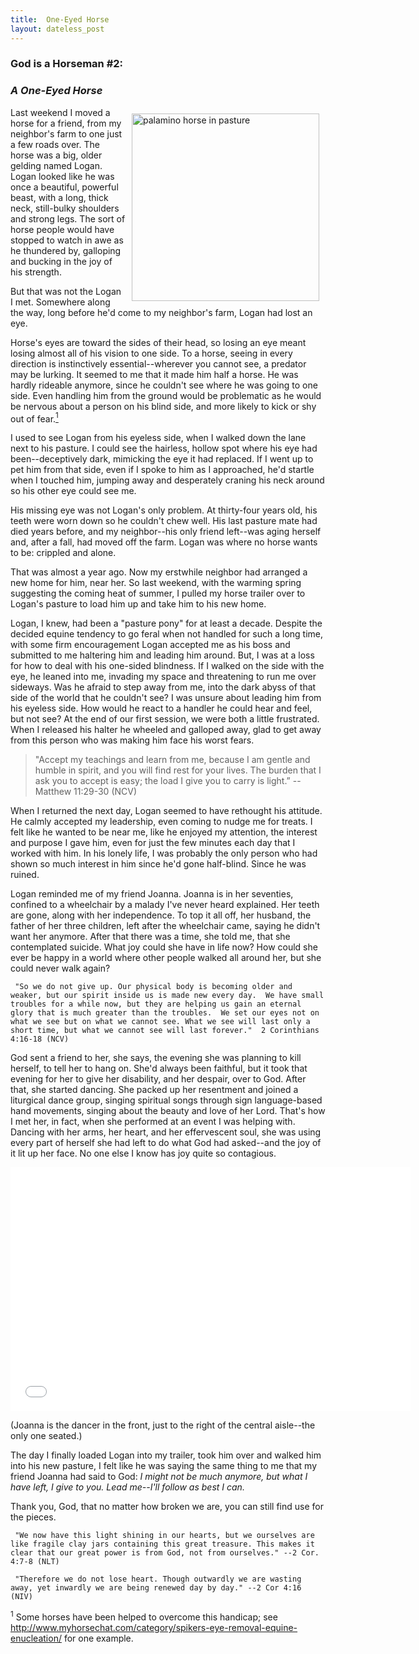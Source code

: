 ```yaml
---
title:  One-Eyed Horse
layout: dateless_post
---
```

<h3>God is a Horseman #2:</h3>
<p class="nofloat"> </p>
<h3><i>A One-Eyed Horse</i></h3>

<img style="margin: 10px; float: right;" alt="palamino horse in pasture" src="../images/giah_blog_1.jpg" width="300" height="300" />

<p>
</p>
Last weekend I moved a horse for a friend, from my neighbor's farm to one just a few roads over. The horse was a big, older gelding named Logan.  Logan looked like he was once a beautiful, powerful beast, with a long, thick neck, still-bulky shoulders and strong legs.  The sort of horse people would have stopped to watch in awe as he thundered by, galloping and bucking in the joy of his strength.

But that was not the Logan I met.  Somewhere along the way, long before he'd come to my neighbor's farm, Logan had lost an eye.  

Horse's eyes are toward the sides of their head, so losing an eye meant losing almost all of his vision to one side.   To a horse, seeing in every direction is instinctively essential--wherever you cannot see, a predator may be lurking.  It seemed to me that it made him half a horse.  He was hardly rideable anymore, since he couldn't see where he was going to one side.  Even handling him from the ground would be problematic as he would be nervous about a person on his blind side, and more likely to kick or shy out of fear.[<sup>1</sup>](#footnote)  

I used to see Logan from his eyeless side, when I walked down the lane next to his pasture.  I could see the hairless, hollow spot where his eye had been--deceptively dark, mimicking the eye it had replaced.  If I went up to pet him from that side, even if I spoke to him as I approached, he'd startle when I touched him, jumping away and desperately craning his neck around so his other eye could see me.

His missing eye was not Logan's only problem.  At thirty-four years old, his teeth were worn down so he couldn't chew well.  His last pasture mate had died years before, and my neighbor--his only friend left--was aging herself and, after a fall, had moved off the farm.  Logan was where no horse wants to be:  crippled and alone.  

That was almost a year ago.  Now my erstwhile neighbor had arranged a new home for him, near her.  So last weekend, with the warming spring suggesting the coming heat of summer, I pulled my horse trailer over to Logan's pasture to load him up and take him to his new home.  

Logan, I knew, had been a "pasture pony" for at least a decade.  Despite the decided equine tendency to go feral when not handled for such a long time, with some firm encouragement Logan accepted me as his boss and submitted to me haltering him and leading him around.  But, I was at a loss for how to deal with his one-sided blindness.  If I walked on the side with the eye, he leaned into me, invading my space and threatening to run me over sideways.  Was he afraid to step away from me, into the dark abyss of that side of the world that he couldn't see?  I was unsure about leading him from his eyeless side.  How would he react to a handler he could hear and feel, but not see?  At the end of our first session, we were both a little frustrated.  When I released his halter he wheeled and galloped away, glad to get away from this person who was making him face his worst fears.

> "Accept my teachings and learn from me, because I am gentle and humble in spirit, and you will find rest for your lives.  The burden that I ask you to accept is easy; the load I give you to carry is light.” --Matthew 11:29-30 (NCV)

When I returned the next day, Logan seemed to have rethought his attitude.  He calmly accepted my leadership, even coming to nudge me for treats.  I felt like he wanted to be near me, like he enjoyed my attention, the interest and purpose I gave him, even for just the few minutes each day that I worked with him.  In his lonely life, I was probably the only person who had shown so much interest in him since he'd gone half-blind.  Since he was ruined.

Logan reminded me of my friend Joanna.  Joanna is in her seventies, confined to a wheelchair by a malady I've never heard explained.  Her teeth are gone, along with her independence.  To top it all off, her husband, the father of her three children, left after the wheelchair came, saying he didn't want her anymore.  After that there was a time, she told me, that she contemplated suicide.  What joy could she have in life now?  How could she ever be happy in a world where other people walked all around her, but she could never walk again?

     "So we do not give up. Our physical body is becoming older and weaker, but our spirit inside us is made new every day.  We have small troubles for a while now, but they are helping us gain an eternal glory that is much greater than the troubles.  We set our eyes not on what we see but on what we cannot see. What we see will last only a short time, but what we cannot see will last forever."  2 Corinthians 4:16-18 (NCV)

God sent a friend to her, she says, the evening she was planning to kill herself, to tell her to hang on.  She'd always been faithful, but it took that evening for her to give her disability, and her despair, over to God.  After that, she started dancing.  She packed up her resentment and joined a liturgical dance group, singing spiritual songs through sign language-based hand movements, singing about the beauty and love of her Lord.  That's how I met her, in fact, when she performed at an event I was helping with.  Dancing with her arms, her heart, and her effervescent soul, she was using every part of herself she had left to do what God had asked--and the joy of it lit up her face.  No one else I know has joy quite so contagious.

<iframe width="640" height="390" src="//www.youtube.com/embed/YAhSL9sitZ0" frameborder="0" allowfullscreen></iframe>

(Joanna is the dancer in the front, just to the right of the central aisle--the only one seated.)

The day I finally loaded Logan into my trailer, took him over and walked him into his new pasture, I felt like he was saying the same thing to me that my friend Joanna had said to God:  *I might not be much anymore, but what I have left, I give to you.  Lead me--I'll follow as best I can.*    

Thank you, God, that no matter how broken we are, you can still find use for the pieces.

     "We now have this light shining in our hearts, but we ourselves are like fragile clay jars containing this great treasure. This makes it clear that our great power is from God, not from ourselves." --2 Cor. 4:7-8 (NLT)

     "Therefore we do not lose heart. Though outwardly we are wasting away, yet inwardly we are being renewed day by day." --2 Cor 4:16 (NIV)

<a name="footnote"><sup>1</sup> Some horses have been helped to overcome this handicap; see http://www.myhorsechat.com/category/spikers-eye-removal-equine-enucleation/ for one example.